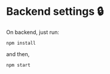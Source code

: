 # Backend settings :lock: 

On backend, just run:

```
npm install
```
and then, 

```
npm start
```
